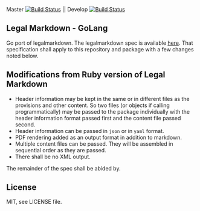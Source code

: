 Master [![Build Status](https://travis-ci.org/eris-ltd/legalmarkdown.svg?branch=master)](https://travis-ci.org/eris-ltd/legalmarkdown) || Develop [![Build Status](https://travis-ci.org/eris-ltd/legalmarkdown.svg?branch=develop)](https://travis-ci.org/eris-ltd/legalmarkdown)

## Legal Markdown - GoLang

Go port of legalmarkdown. The legalmarkdown spec is available [here](https://github.com/compleatang/legal-markdown/blob/master/README.md). That specification shall apply to this repository and package with a few changes noted below.

## Modifications from Ruby version of Legal Markdown

* Header information may be kept in the same or in different files as the provisions and other content. So two files (or objects if calling programmatically) may be passed to the package individually with the header information format passed first and the content file passed second.
* Header information can be passed in `json` or in `yaml` format.
* PDF rendering added as an output format in addition to markdown.
* Multiple content files can be passed. They will be assembled in sequential order as they are passed.
* There shall be no XML output.

The remainder of the spec shall be abided by.

## License

MIT, see LICENSE file.